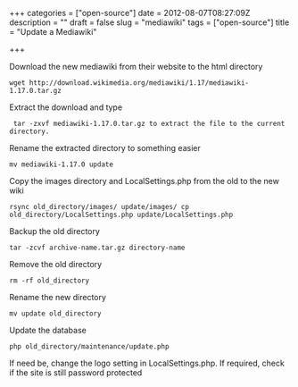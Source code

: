 +++
categories = ["open-source"]
date = 2012-08-07T08:27:09Z
description = ""
draft = false
slug = "mediawiki"
tags = ["open-source"]
title = "Update a Mediawiki"

+++


Download the new mediawiki from their website to the html directory

    wget http://download.wikimedia.org/mediawiki/1.17/mediawiki-1.17.0.tar.gz

Extract the download and type
 
     tar -zxvf mediawiki-1.17.0.tar.gz to extract the file to the current directory.

Rename the extracted directory to something easier

    mv mediawiki-1.17.0 update

Copy the images directory and LocalSettings.php from the old to the new wiki

    rsync old_directory/images/ update/images/ cp old_directory/LocalSettings.php update/LocalSettings.php

Backup the old directory

    tar -zcvf archive-name.tar.gz directory-name

Remove the old directory

    rm -rf old_directory

Rename the new directory

    mv update old_directory

Update the database

    php old_directory/maintenance/update.php

If need be, change the logo setting in LocalSettings.php. If required, check if the site is still password protected

